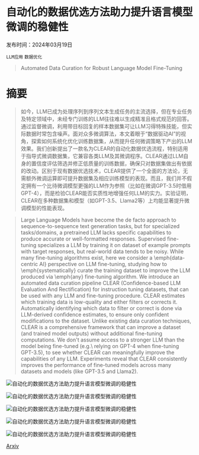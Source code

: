 # 自动化的数据优选方法助力提升语言模型微调的稳健性

发布时间：2024年03月19日

`LLM应用` `数据优化`

> Automated Data Curation for Robust Language Model Fine-Tuning

# 摘要

> 如今，LLM已成为处理序列到序列文本生成任务的主流选择，但在专业任务及特定领域中，未经专门训练的LLM往往难以生成精准且格式规范的回答。通过监督微调，利用带目标回复的样本数据集可让LLM习得特殊技能，但实际数据时常包含噪声。面对众多微调算法，本文着眼于“数据驱动AI”的视角，探索如何系统化优化训练数据集，从而提升任何微调策略下产出的LLM效果。我们创新提出了一款名为CLEAR的自动化数据优选流程，特别适用于指导式微调数据集，它兼容各类LLM及其微调程序。CLEAR通过LLM自身的置信度评估筛选并修正低质量的训练数据，确保只对数据集做出有依据的改动。区别于现有数据优选技术，CLEAR提供了一个全面的方法论，无需额外微调运算即可提升数据集及相应训练模型的表现。而且，我们并不假定拥有一个比待微调模型更强的LLM作为参照（比如在微调GPT-3.5时借用GPT-4），而是检验CLEAR能否实质性地增强任何LLM的实力。实验证明，CLEAR在多种数据集和模型（如GPT-3.5、Llama2等）上均能显著提升微调模型的性能表现。

> Large Language Models have become the de facto approach to sequence-to-sequence text generation tasks, but for specialized tasks/domains, a pretrained LLM lacks specific capabilities to produce accurate or well-formatted responses. Supervised fine-tuning specializes a LLM by training it on dataset of example prompts with target responses, but real-world data tends to be noisy. While many fine-tuning algorithms exist, here we consider a \emph{data-centric AI} perspective on LLM fine-tuning, studying how to \emph{systematically} curate the training dataset to improve the LLM produced via \emph{any} fine-tuning algorithm.
  We introduce an automated data curation pipeline CLEAR (Confidence-based LLM Evaluation And Rectification) for instruction tuning datasets, that can be used with any LLM and fine-tuning procedure. CLEAR estimates which training data is low-quality and either filters or corrects it. Automatically identifying which data to filter or correct is done via LLM-derived confidence estimates, to ensure only confident modifications to the dataset. Unlike existing data curation techniques, CLEAR is a comprehensive framework that can improve a dataset (and trained model outputs) without additional fine-tuning computations. We don't assume access to a stronger LLM than the model being fine-tuned (e.g.\ relying on GPT-4 when fine-tuning GPT-3.5), to see whether CLEAR can meaningfully improve the capabilities of any LLM. Experiments reveal that CLEAR consistently improves the performance of fine-tuned models across many datasets and models (like GPT-3.5 and Llama2).

![自动化的数据优选方法助力提升语言模型微调的稳健性](../../../paper_images/2403.12776/x1.png)

![自动化的数据优选方法助力提升语言模型微调的稳健性](../../../paper_images/2403.12776/x2.png)

![自动化的数据优选方法助力提升语言模型微调的稳健性](../../../paper_images/2403.12776/x3.png)

![自动化的数据优选方法助力提升语言模型微调的稳健性](../../../paper_images/2403.12776/x4.png)

![自动化的数据优选方法助力提升语言模型微调的稳健性](../../../paper_images/2403.12776/x5.png)

[Arxiv](https://arxiv.org/abs/2403.12776)